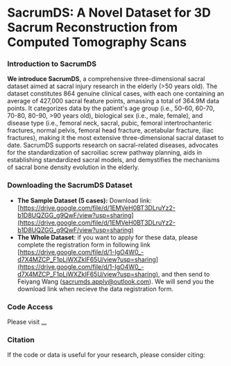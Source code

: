 # SacrumDS: A Novel Dataset for 3D Sacrum Reconstruction from Computed Tomography Scans

### Introduction to SacrumDS
**We introduce SacrumDS**, a comprehensive three-dimensional sacral dataset aimed at sacral injury research in the elderly (>50 years old). The dataset constitutes 864 genuine clinical cases, with each one containing an average of 427,000 sacral feature points, amassing a total of 364.9M data points. It categorizes data by the patient's age group (i.e., 50-60, 60-70, 70-80, 80-90, >90 years old), biological sex (i.e., male, female), and disease type (i.e., femoral neck, sacral, pubic, femoral intertrochanteric fractures, normal pelvis, femoral head fracture, acetabular fracture, iliac fractures), making it the most extensive three-dimensional sacral dataset to date. SacrumDS supports research on sacral-related diseases, advocates for the standardization of sacroiliac screw pathway planning, aids in establishing standardized sacral models, and demystifies the mechanisms of sacral bone density evolution in the elderly.

### Downloading the SacrumDS Dataset
-  **The Sample Dataset (5 cases):** Download link: [https://drive.google.com/file/d/1EMVeH0BT3DLruYz2-b1D8UQZGG_g9QwF/view?usp=sharing](https://drive.google.com/file/d/1EMVeH0BT3DLruYz2-b1D8UQZGG_g9QwF/view?usp=sharing)
-  **The Whole Dataset**: if you want to apply for these data, please complete the registration form in following link [https://drive.google.com/file/d/1-IgO4W0_-d7X4MZCP_F1pLjWXZklF65U/view?usp=sharing](https://drive.google.com/file/d/1-IgO4W0_-d7X4MZCP_F1pLjWXZklF65U/view?usp=sharing), and then send to Feiyang Wang (sacrumds.apply@outlook.com). We will send you the download link when recieve the data registration form.

### Code Access
Please visit [...](...)

### Citation
If the code or data is useful for your research, please consider citing:
